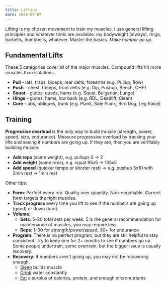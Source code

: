 ```yaml
---
title: Lifting
date: 2025-06-07
---
```

Lifting is my chosen movement to train my muscles. I use general lifting principles and whatever tools are available: my bodyweight (always), rings, barbells, dumbbells, whatever. Master the basics. *Make number go up*.

## Fundamental Lifts
These 5 categories cover all of the major muscles. Compound lifts hit more muscles than isolations.
- **Pull** - lats, traps, biceps, rear delts, forearms (e.g. Pullup, Row)
- **Push** - chest, triceps, front delts (e.g. Dip, Pushup, Bench, OHP)
- **Squat** - glutes, quads, hams (e.g. Squat, Bulgarian, Lunge)
- **Hinge** - glutes, hams, low back (e.g. RDL, Deadlift, Clean)
- **Core** - abs, obliques, trunk (e.g. Plank, Side Plank, Bird Dog, Leg Raise)

## Training
**Progressive overload** is the only way to build muscle (strength, power, speed, size, endurance). Measure progressive overload by tracking your lifts and seeing if numbers are going up. If they are, then you are verifiably building muscle.
- **Add reps** (same weight), e.g. pullups 0 -> 2
- **Add weight** (same reps), e.g. squat 95x5 -> 135x5
- **Add speed** (quicker tempo or shorter rest) -> e.g. pushup 5x10 with 2min rest -> 1min rest

Other tips:
- **Form**: Perfect every rep. Quality over quantity. Non-negotiable. Correct form targets the right muscles.
- **Track progress** every time you lift to see if the numbers are going up (good) or down (bad).
- **Volume**:
	- **Sets**: 5–20 total sets per week. 5 is the general recommendation for maintenance of muscles, you may require less.
	- **Reps**: 1–30 for strength/power/speed; 30+ for endurance
- **Program**: There is no perfect program, but they are still helpful to stay consistent. Try to keep one for 2+ months to see if numbers go up. Some people undertrain, some overtrain, but the bigger issue is usually recovery.
- **Recovery**: If numbers aren't going up, you may not be recovering enough.
	- [Sleep](/sleeping) builds muscle
	- [Drink](/drinking) water constantly
	- [Eat](/eating) a surplus of calories, protein, and enough micronutrients